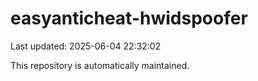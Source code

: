 # easyanticheat-hwidspoofer

Last updated: 2025-06-04 22:32:02

This repository is automatically maintained.
